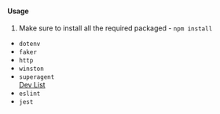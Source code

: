 

#### Usage
1. Make sure to install all the required packaged - `npm install`
  - `dotenv`
  - `faker`
  - `http`
  - `winston`
  - `superagent` </br>
<u>Dev List</u>
  - `eslint`
  - `jest`